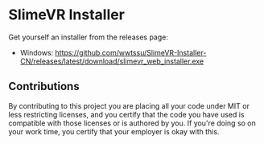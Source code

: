 # SlimeVR Installer

Get yourself an installer from the releases page:
* Windows: https://github.com/wwtssu/SlimeVR-Installer-CN/releases/latest/download/slimevr_web_installer.exe

## Contributions

By contributing to this project you are placing all your code under MIT or less restricting licenses, and you certify that the code you have used is compatible with those licenses or is authored by you. If you're doing so on your work time, you certify that your employer is okay with this.
